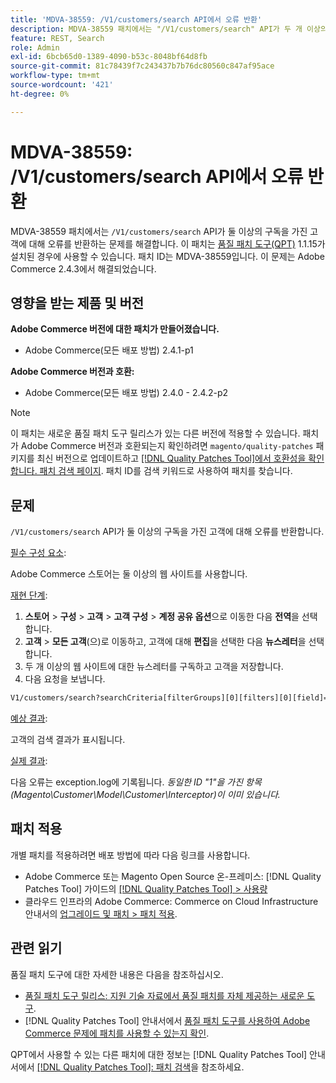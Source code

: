 ```yaml
---
title: 'MDVA-38559: /V1/customers/search API에서 오류 반환'
description: MDVA-38559 패치에서는 "/V1/customers/search" API가 두 개 이상의 구독을 가진 고객에 대해 오류를 반환하는 문제를 해결합니다. 이 패치는 [Quality Patches Tool (QPT)](https://experienceleague.adobe.com/en/docs/commerce-knowledge-base/kb/announcements/commerce-announcements/magento-quality-patches-released-new-tool-to-self-serve-quality-patches) 1.1.15가 설치된 경우 사용할 수 있습니다. 패치 ID는 MDVA-38559입니다. 이 문제는 Adobe Commerce 2.4.3에서 해결되었습니다.
feature: REST, Search
role: Admin
exl-id: 6bcb65d0-1389-4090-b53c-8048bf64d8fb
source-git-commit: 81c78439f7c243437b7b76dc80560c847af95ace
workflow-type: tm+mt
source-wordcount: '421'
ht-degree: 0%

---
```


# MDVA-38559: /V1/customers/search API에서 오류 반환

MDVA-38559 패치에서는 `/V1/customers/search` API가 둘 이상의 구독을 가진 고객에 대해 오류를 반환하는 문제를 해결합니다. 이 패치는 [품질 패치 도구(QPT)](https://experienceleague.adobe.com/en/docs/commerce-knowledge-base/kb/announcements/commerce-announcements/magento-quality-patches-released-new-tool-to-self-serve-quality-patches) 1.1.15가 설치된 경우에 사용할 수 있습니다. 패치 ID는 MDVA-38559입니다. 이 문제는 Adobe Commerce 2.4.3에서 해결되었습니다.

## 영향을 받는 제품 및 버전

**Adobe Commerce 버전에 대한 패치가 만들어졌습니다.**

* Adobe Commerce(모든 배포 방법) 2.4.1-p1

**Adobe Commerce 버전과 호환:**

* Adobe Commerce(모든 배포 방법) 2.4.0 - 2.4.2-p2

>[!NOTE]
>
>이 패치는 새로운 품질 패치 도구 릴리스가 있는 다른 버전에 적용할 수 있습니다. 패치가 Adobe Commerce 버전과 호환되는지 확인하려면 `magento/quality-patches` 패키지를 최신 버전으로 업데이트하고 [[!DNL Quality Patches Tool]에서 호환성을 확인합니다. 패치 검색 페이지](https://experienceleague.adobe.com/en/docs/commerce-knowledge-base/kb/announcements/commerce-announcements/magento-quality-patches-released-new-tool-to-self-serve-quality-patches). 패치 ID를 검색 키워드로 사용하여 패치를 찾습니다.

## 문제

`/V1/customers/search` API가 둘 이상의 구독을 가진 고객에 대해 오류를 반환합니다.

<u>필수 구성 요소</u>:

Adobe Commerce 스토어는 둘 이상의 웹 사이트를 사용합니다.

<u>재현 단계</u>:

1. **스토어** > **구성** > **고객** > **고객 구성** > **계정 공유 옵션**&#x200B;으로 이동한 다음 **전역**&#x200B;을 선택합니다.
1. **고객** > **모든 고객**(으)로 이동하고, 고객에 대해 **편집**&#x200B;을 선택한 다음 **뉴스레터**&#x200B;을 선택합니다.
1. 두 개 이상의 웹 사이트에 대한 뉴스레터를 구독하고 고객을 저장합니다.
1. 다음 요청을 보냅니다.

```REST API
V1/customers/search?searchCriteria[filterGroups][0][filters][0][field]=email&searchCriteria[filterGroups][0][filters][0][value]=test@example.com&searchCriteria[filterGroups][0][filters][0][conditionType]=eq
```

<u>예상 결과</u>:

고객의 검색 결과가 표시됩니다.

<u>실제 결과</u>:

다음 오류는 exception.log에 기록됩니다. *동일한 ID &quot;1&quot;을 가진 항목(Magento\Customer\Model\Customer\Interceptor)이 이미 있습니다.*

## 패치 적용

개별 패치를 적용하려면 배포 방법에 따라 다음 링크를 사용합니다.

* Adobe Commerce 또는 Magento Open Source 온-프레미스: [!DNL Quality Patches Tool] 가이드의 [[!DNL Quality Patches Tool] > 사용량](/help/tools/quality-patches-tool/usage.md)
* 클라우드 인프라의 Adobe Commerce: Commerce on Cloud Infrastructure 안내서의 [업그레이드 및 패치 > 패치 적용](https://experienceleague.adobe.com/docs/commerce-cloud-service/user-guide/develop/upgrade/apply-patches.html).

## 관련 읽기

품질 패치 도구에 대한 자세한 내용은 다음을 참조하십시오.

* [품질 패치 도구 릴리스: 지원 기술 자료에서 품질 패치를 자체 제공하는 새로운 도구](https://experienceleague.adobe.com/en/docs/commerce-knowledge-base/kb/announcements/commerce-announcements/magento-quality-patches-released-new-tool-to-self-serve-quality-patches).
* [!DNL Quality Patches Tool] 안내서에서 [품질 패치 도구를 사용하여 Adobe Commerce 문제에 패치를 사용할 수 있는지 확인](/help/tools/quality-patches-tool/patches-available-in-qpt/check-patch-for-magento-issue-with-magento-quality-patches.md).

QPT에서 사용할 수 있는 다른 패치에 대한 정보는 [!DNL Quality Patches Tool] 안내서에서 [[!DNL Quality Patches Tool]: 패치 검색](https://experienceleague.adobe.com/tools/commerce-quality-patches/index.html)을 참조하세요.
